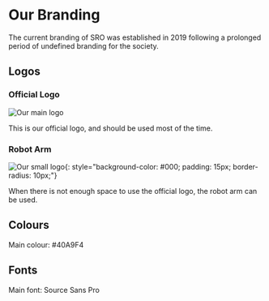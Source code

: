 # Our Branding

The current branding of SRO was established in 2019 following a prolonged period of undefined branding for the society.

## Logos

### Official Logo

![Our main logo](/img/sro_logo.svg)

This is our official logo, and should be used most of the time.

### Robot Arm

![Our small logo](/img/sro_logo_arm.svg){: style="background-color: #000; padding: 15px; border-radius: 10px;"}

When there is not enough space to use the official logo, the robot arm can be used.

## Colours

Main colour: #40A9F4

## Fonts

Main font: Source Sans Pro